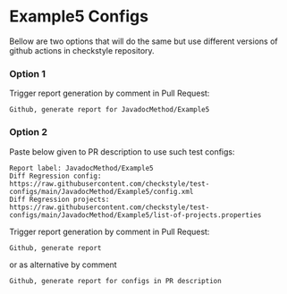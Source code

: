 # Example5 Configs

Bellow are two options that will do the same but use different versions
of github actions in checkstyle repository.


### Option 1
Trigger report generation by comment in Pull Request:
```
Github, generate report for JavadocMethod/Example5
```

### Option 2

Paste below given to PR description to use such test configs:
```
Report label: JavadocMethod/Example5
Diff Regression config: https://raw.githubusercontent.com/checkstyle/test-configs/main/JavadocMethod/Example5/config.xml
Diff Regression projects: https://raw.githubusercontent.com/checkstyle/test-configs/main/JavadocMethod/Example5/list-of-projects.properties
```

Trigger report generation by comment in Pull Request:
```
Github, generate report
```
or as alternative by comment
```
Github, generate report for configs in PR description
```
